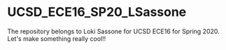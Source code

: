# UCSD_ECE16_SP20_LSassone
The repository belongs to Loki Sassone for UCSD ECE16 for Spring 2020.
Let's make something really cool!!
